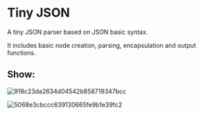 # Tiny JSON

A tiny JSON parser based on JSON basic syntax.

It includes basic node creation, parsing, encapsulation and output functions.

## Show:

![918c23da2634d04542b858719347bcc](https://gitee.com/loss-of-sanity/markdown-picture-repo/raw/master/img/918c23da2634d04542b858719347bcc.png)

![5068e3cbccc639130665fe9b1e39fc2](https://gitee.com/loss-of-sanity/markdown-picture-repo/raw/master/img/5068e3cbccc639130665fe9b1e39fc2.png)

